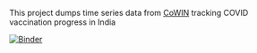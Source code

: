 This project dumps time series data from [CoWIN](https://cowin.gov.in) tracking COVID vaccination progress in India

[![Binder](https://mybinder.org/badge_logo.svg)](https://mybinder.org/v2/gh/kaarana/CoWIN-Data/HEAD?filepath=Vaccine%20Analysis.ipynb)
